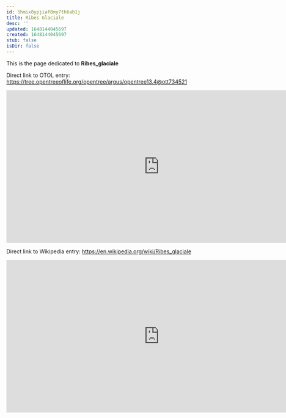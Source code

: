 ```yaml
---
id: 5hmix8ypjiaf8my7th6ab1j
title: Ribes Glaciale
desc: ''
updated: 1648144045697
created: 1648144045697
stub: false
isDir: false
---
```

This is the page dedicated to **Ribes_glaciale**


Direct link to OTOL entry: https://tree.opentreeoflife.org/opentree/argus/opentree13.4@ott734521



<html>
    <body>
    <iframe src="https://tree.opentreeoflife.org/opentree/argus/opentree13.4@ott734521"
    width="800" height="400" frameborder="0" allowfullscreen> </iframe>
    </body>
</html>
    


Direct link to Wikipedia entry: https://en.wikipedia.org/wiki/Ribes_glaciale



<html>
    <body>
    <iframe src="https://en.wikipedia.org/wiki/Ribes_glaciale"
    width="800" height="400" frameborder="0" allowfullscreen> </iframe>
    </body>
</html>
    
